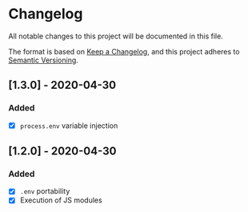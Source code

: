 # Changelog
All notable changes to this project will be documented in this file.

The format is based on [Keep a Changelog](https://keepachangelog.com/en/1.0.0/),
and this project adheres to [Semantic Versioning](https://semver.org/spec/v2.0.0.html).

## [1.3.0] - 2020-04-30
### Added
- [X] `process.env` variable injection

## [1.2.0] - 2020-04-30
### Added
- [X] `.env` portability
- [X] Execution of JS modules